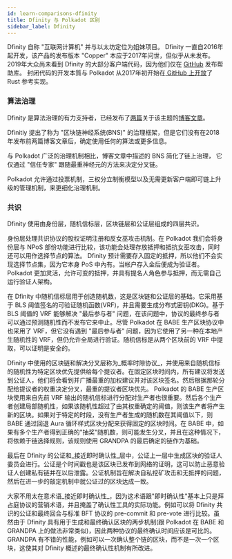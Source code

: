 ```yaml
---
id: learn-comparisons-dfinity
title: Dfinity 与 Polkadot 区别
sidebar_label: Dfinity
---
```


Dfinity 自称 "互联网计算机" 并与以太坊定位为姐妹项目。 Dfinity 一直自2016年起开发，该产品的发布版本 "Copper" 本应于2017年问世，但似乎从未发布。 2019年大众尚未看到 Dfinity 的大部分客户端代码，因为他们仅在 [GitHub](https://github.com/dfinity) 发布帮助库。 封闭代码的开发本質与 Polkadot 从2017年初开始在[ GitHub 上开放](https://github.com/paritytech/polkadot)了 Rust 参考实现。

### 算法治理

Dfinity 是算法治理的有力支持者，已经发布了[两篇](https://medium.com/dfinity/the-dfinity-blockchain-nervous-system-a5dd1783288e#.duzxztt9k)关于该主题的[博客文章](https://medium.com/dfinity/future-governance-integrating-traditional-ai-technology-into-the-blockchain-nervous-system-825ababf9d9)。

Dfinitiy 提出了称为 "区块链神经系统(BNS)" 的治理框架，但是它们没有在2018年发布前两篇博客文章后，确定使用任何的算法或更多信息。

与 Polkadot 广泛的治理机制相比，博客文章中描述的 BNS 简化了链上治理， 它仅通过 "信任专家" 跟随最重神经元的方法来决定分叉链。

Polkadot 允许通过投票机制，三权分立制衡模型以及无需更新客户端即可链上升级的管理机制，来更细化治理机制。

### 共识

Dfinity 使用由身份层，随机信标层，区块链层和公证层组成的四层共识。

身份层处理共识协议的股权证明注册和反女巫攻击机制。在 Polkadot 我们会将身份层与 NPoS 部份功能进行比较，该功能会处理存放抵押和抵抗女巫攻击，同时还可以用作选择节点的算法。 Dfinity 预计需要存入固定的抵押，所以他们不会实现选择节点集，因为它本身 PoS 中內有。当帐户存入金后便成为验证者。 Polkadot 更加灵活，允许可变的抵押，并具有提名人角色参与抵押，而无需自己运行验证人架构。

在 Dfinity 中随机信标层用于创造随机数，这是区块链和公证层的基础。它采用基于 BLS 阈值签名的可验证随机函数(VRF)，并且需要生成分布式密钥(DKG)。基于 BLS 阈值的 VRF 能够解决 "最后参与者" 问题，在该问题中，协议的最终参与者可以通过预测随机性而不发布它来中止。尽管 Polkadot 在 BABE 生产区块协议中也采用了 VRF，但它没有遇到 "最后参与者" 问题，因为它使用了另一种在本地产生随机性的 VRF，但仍允许全局进行验证。随机信标是从两个区块前的 VRF 中提取，可以证明是安全的。

Dfinity 中使用的区块链和解决分叉层称为_概率时隙协议_，并使用来自随机信标的随机性为特定区块优先提供给每个提议者。在固定区块时间内，所有建议将发送到公证人，他们将会看到并广播最重的加权建议并对该区块签名。然后根据那轮分配给提议者的权重决定分叉，最重的提议者区块优先。 Polkadot 的 BABE 生产区块使用来自先前 VRF 输出的随机信标进行分配对生产者也很重要。然后各个生产者创建局部随机性，如果该随机性超过了由其权重确定的阈值，则该生产者将产生新的区块。如果对于特定的时段，没有生产者生成的随机数在其阈值以下，则 BABE 通过回退 Aura 循环样式区块分配来获得固定的区块时间。在 BABE 中，如果有多个生产者得到正确的"抽奖"随机数，则可能发生分叉，并且在这种情况下，将依赖于链选择规则，该规则使用 GRANDPA 的最后确定的链作为基础。

最后在 Dfinity 的公证和_接近即时确认性_层中，公证上一层中生成区块的验证人委员会进行。公证是个时间戳也是该区块已发布到网络的证明，这可以防止恶意验证人创建私有链并在以后泄露。公证机制旨在解决自私挖矿攻击和无抵押的问题，然后在进一步的敲定机制中就公证过的区块达成一致。

大家不用太在意术语_接近即时确认性_，因为这术语跟"即时确认性"基本上只是拜占庭协议的营销术语，并且掩盖了确认性工具的实际功能。例如可以将 Dfinity 共识的公证和最终回合与标准 BFT 协议的 pre-commit 和 pre-vote 进行比较。虽然由于 Dfinity 具有用于生成和最终确认区块的两步机制(跟 Polkadot 在 BABE 和 GRANDPA 上的做法非常类似)，因此两种协议的最终确认时间应该是可比的。 GRANDPA 有不错的性能，例如可以一次确认整个链的区块，而不是一次一个区块，这使其对 Dfinity 概述的最终确认性机制有所改进。
